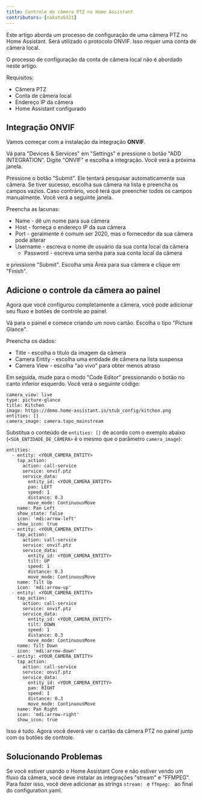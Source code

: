 ```yaml
---
title: Controle de câmera PTZ no Home Assistant
contributors: [nakata5321]
---
```


Este artigo aborda um processo de configuração de uma câmera PTZ no Home Assistant. 
Será utilizado o protocolo ONVIF. Isso requer uma conta de câmera local.

<robo-wiki-note type="warning">
O processo de configuração da conta de câmera local não é abordado neste artigo.
</robo-wiki-note>

Requisitos:
- Câmera PTZ
- Conta de câmera local
- Endereço IP da câmera
- Home Assistant configurado

## Integração ONVIF

Vamos começar com a instalação da integração **ONVIF**. 

Vá para "Devices & Services" em "Settings" e pressione o botão  "ADD INTEGRATION".
Digite "ONVIF" e escolha a integração. Você verá a próxima janela.

 <robo-wiki-picture src="home-assistant/onvifsetup.jpg" />

Pressione o botão "Submit". Ele tentará pesquisar automaticamente sua câmera. Se tiver sucesso, 
escolha sua câmera na lista e preencha os campos vazios. 
Caso contrário, você terá que preencher todos os campos manualmente. Você verá a seguinte janela.

 <robo-wiki-picture src="home-assistant/onvifconfig.jpg" />

Preencha as lacunas:
- Name - dê um nome para sua câmera
- Host - forneça o endereço IP da sua câmera
- Port - geralmente é comum ser 2020, mas o fornecedor da sua câmera pode alterar
- Username - escreva o nome de usuário da sua conta local da câmera
  - Password - escreva uma senha para sua conta local da câmera

e pressione "Submit". Escolha uma Área para sua câmera e clique em "Finish".

## Adicione o controle da câmera ao painel

Agora que você configurou completamente a câmera, você pode adicionar seu fluxo e botões de controle ao painel.

Vá para o painel e comece criando um novo cartão. Escolha o tipo "Picture Glance".

 <robo-wiki-picture src="home-assistant/glance.jpg" />

Preencha os dados:
- Title - escolha o título da imagem da câmera
- Camera Entity - escolha uma entidade de câmera na lista suspensa
- Camera View - escolha "ao vivo" para obter menos atraso

Em seguida, mude para o modo "Code Editor" pressionando o botão no canto inferior esquerdo. Você verá o seguinte código:
```shell
camera_view: live
type: picture-glance
title: Kitchen
image: https://demo.home-assistant.io/stub_config/kitchen.png
entities: []
camera_image: camera.tapo_mainstream
```

Substitua o conteúdo de `entities: []` de acordo com o exemplo abaixo (`<SUA_ENTIDADE_DE_CÂMERA>` é o mesmo que o parâmetro `camera_image`):

<code-helper copy>

```
entities:
  - entity: <YOUR_CAMERA_ENTITY>
    tap_action:
      action: call-service
      service: onvif.ptz
      service_data:
        entity_id: <YOUR_CAMERA_ENTITY>
        pan: LEFT
        speed: 1
        distance: 0.3
        move_mode: ContinuousMove
    name: Pan Left
    show_state: false
    icon: 'mdi:arrow-left'
    show_icon: true
  - entity: <YOUR_CAMERA_ENTITY>
    tap_action:
      action: call-service
      service: onvif.ptz
      service_data:
        entity_id: <YOUR_CAMERA_ENTITY>
        tilt: UP
        speed: 1
        distance: 0.3
        move_mode: ContinuousMove
    name: Tilt Up
    icon: 'mdi:arrow-up'
  - entity: <YOUR_CAMERA_ENTITY>
    tap_action:
      action: call-service
      service: onvif.ptz
      service_data:
        entity_id: <YOUR_CAMERA_ENTITY>
        tilt: DOWN
        speed: 1
        distance: 0.3
        move_mode: ContinuousMove
    name: Tilt Down
    icon: 'mdi:arrow-down'
  - entity: <YOUR_CAMERA_ENTITY>
    tap_action:
      action: call-service
      service: onvif.ptz
      service_data:
        entity_id: <YOUR_CAMERA_ENTITY>
        pan: RIGHT
        speed: 1
        distance: 0.3
        move_mode: ContinuousMove
    name: Pan Right
    icon: 'mdi:arrow-right'
    show_icon: true
```

</code-helper>

Isso é tudo. Agora você deverá ver o cartão da câmera PTZ no painel junto com os botões de controle.

## Solucionando Problemas
Se você estiver usando o Home Assistant Core e não estiver vendo um fluxo da câmera, você deve instalar as integrações "stream" e "FFMPEG". 
Para fazer isso, você deve adicionar as strings `stream: ` e `ffmpeg: ` ao final do configuration.yaml.